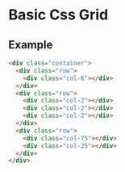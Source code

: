 Basic Css Grid
============

Example
---

```HTML
<div class="container">
  <div class="row">
    <div class="col-6"></div>
  </div>
  <div class="row">
    <div class="col-2"></div>
    <div class="col-2"></div>
    <div class="col-2"></div>
  </div>
  <div class="row">
    <div class="col-75"></div>
    <div class="col-25"></div>
  </div>
</div>
```